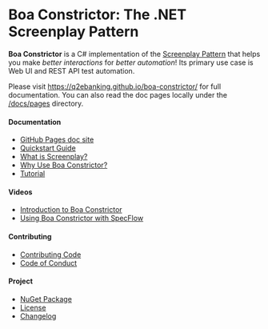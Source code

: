 # Boa Constrictor: The .NET Screenplay Pattern

**Boa Constrictor** is a C# implementation of the
[Screenplay Pattern](https://www.infoq.com/articles/Beyond-Page-Objects-Test-Automation-Serenity-Screenplay/)
that helps you make *better interactions* for *better automation*!
Its primary use case is Web UI and REST API test automation.

Please visit https://q2ebanking.github.io/boa-constrictor/ for full documentation.
You can also read the doc pages locally under the [/docs/pages](/docs/pages) directory.


#### Documentation

* [GitHub Pages doc site](https://q2ebanking.github.io/boa-constrictor/)
* [Quickstart Guide](https://q2ebanking.github.io/boa-constrictor/getting-started/quickstart/)
* [What is Screenplay?](https://q2ebanking.github.io/boa-constrictor/getting-started/screenplay/)
* [Why Use Boa Constrictor?](https://q2ebanking.github.io/boa-constrictor/getting-started/why-boa-constrictor/)
* [Tutorial](https://q2ebanking.github.io/boa-constrictor/tutorials/tutorial/)


#### Videos

* [Introduction to Boa Constrictor](https://youtu.be/i26B1afosCo)
* [Using Boa Constrictor with SpecFlow](https://www.youtube.com/watch?v=hJ_ni5s6vhA)


#### Contributing

* [Contributing Code](https://q2ebanking.github.io/boa-constrictor/contributing/contributing-code/)
* [Code of Conduct](https://q2ebanking.github.io/boa-constrictor/contributing/code-of-conduct/)


#### Project

* [NuGet Package](https://www.nuget.org/packages/Boa.Constrictor/)
* [License](LICENSE.md)
* [Changelog](CHANGELOG.md)
